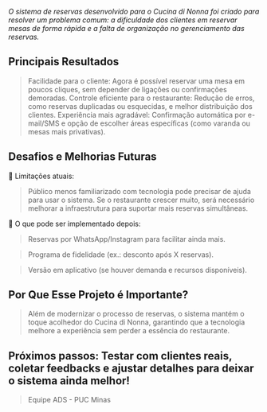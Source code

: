 
_O sistema de reservas desenvolvido para o Cucina di Nonna foi criado para resolver um problema comum: a dificuldade dos clientes em reservar mesas de forma rápida e a falta de organização no gerenciamento das reservas._

## Principais Resultados
>Facilidade para o cliente: Agora é possível reservar uma mesa em poucos cliques, sem depender de ligações ou confirmações demoradas.
>Controle eficiente para o restaurante: Redução de erros, como reservas duplicadas ou esquecidas, e melhor distribuição dos clientes.
>Experiência mais agradável: Confirmação automática por e-mail/SMS e opção de escolher áreas específicas (como varanda ou mesas mais privativas).

## Desafios e Melhorias Futuras

🔹 Limitações atuais:

>Público menos familiarizado com tecnologia pode precisar de ajuda para usar o sistema.
>Se o restaurante crescer muito, será necessário melhorar a infraestrutura para suportar mais reservas simultâneas.

🔹 O que pode ser implementado depois:

>Reservas por WhatsApp/Instagram para facilitar ainda mais.

>Programa de fidelidade (ex.: desconto após X reservas).

>Versão em aplicativo (se houver demanda e recursos disponíveis).

## Por Que Esse Projeto é Importante?
>Além de modernizar o processo de reservas, o sistema mantém o toque acolhedor do Cucina di Nonna, garantindo que a tecnologia melhore a experiência sem perder a essência do restaurante.

## Próximos passos: Testar com clientes reais, coletar feedbacks e ajustar detalhes para deixar o sistema ainda melhor!

>Equipe ADS - PUC Minas 